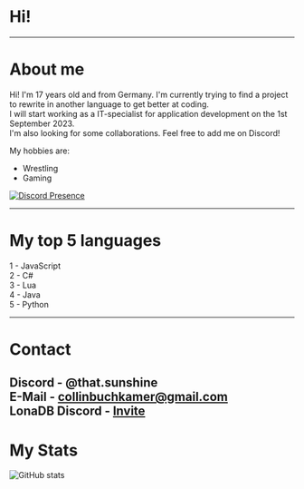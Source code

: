 # Hi!
---
# About me
Hi! I'm 17 years old and from Germany. I'm currently trying to find a project to rewrite in another language to get better at coding.<br />
I will start working as a IT-specialist for application development on the 1st September 2023.<br />
I'm also looking for some collaborations. Feel free to add me on Discord!<br />

My hobbies are:
- Wrestling
- Gaming

[![Discord Presence](https://lanyard.cnrad.dev/api/219191061199847424
                            )](https://discord.com/users/219191061199847424)

---
# My top 5 languages
1 - JavaScript<br />
2 - C#<br />
3 - Lua<br />
4 - Java<br />
5 - Python

---
# Contact
Discord - @that.sunshine<br />
E-Mail - collinbuchkamer@gmail.com<br />
LonaDB Discord - [Invite](https://discord.gg/tBWVGQt8sP)
---
# My Stats
![GitHub stats](https://github-readme-stats.vercel.app/api?username=Hanyaku-Chan&show_icons=true&theme=tokyonight)
